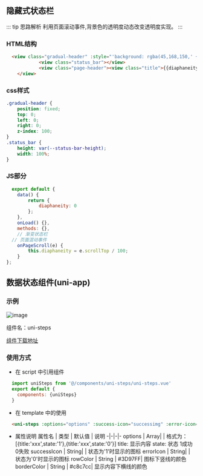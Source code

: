 <!--
 * @Desc: ---   ----
 * @Date: 2019-12-23 11:47:00
 * @LastEditors  : 王
 * @LastEditTime : 2019-12-26 09:33:23
 -->
## 隐藏式状态栏

::: tip 思路解析
  利用页面滚动事件,背景色的透明度动态改变透明度实现。
:::

### HTML结构
``` html
  <view class="gradual-header" :style="'background: rgba(45,168,150,' + diaphaneity + ')'">
			<view class="status_bar"></view>
			<view class="page-header"><view class="title">{{diaphaneity>0?'首页':''}}</view></view>
	</view>
```
### css样式
``` css
.gradual-header {
	position: fixed;
	top: 0;
	left: 0;
	right: 0;
	z-index: 100;
}
.status_bar {
	height: var(--status-bar-height);
	width: 100%;
}
```
### JS部分
``` javascript
  export default {
	data() {
		return {
			diaphaneity: 0
		};
	},
	onLoad() {},
	methods: {},
	// 渐变状态栏
  // 页面混动事件
	onPageScroll(e) {
		this.diaphaneity = e.scrollTop / 100;
	}
};

```

## 数据状态组件(uni-app)

### 示例
![image](/images/uniStepsShow.png)

组件名：uni-steps

[组件下载地址](https://files.cnblogs.com/files/baobao0205/uni-steps.rar)

### 使用方式
* 在 script 中引用组件
```javascript
  import uniSteps from '@/components/uni-steps/uni-steps.vue'
  export default {
    components: {uniSteps}
  }
```
* 在 template 中的使用
```html
  <uni-steps :options="options" :success-icon="successimg" :error-icon="errorimg"></uni-steps>
```
* 属性说明
  属性名 | 类型 | 默认值 | 说明
  -|-|-|-
  options | Array|  | 格式为：[{title:'xxx',state:'1'},{title:'xxx',state:'0'}] title: 显示内容  state: 状态 1成功 0失败
  successIcon | String|  | 状态为'1'时显示的图标
  errorIcon | String|  | 状态为'0'时显示的图标
  rowColor | String | #3D97FF| 图标下竖线的颜色
  borderColor | String | #c8c7cc| 显示内容下横线的颜色
